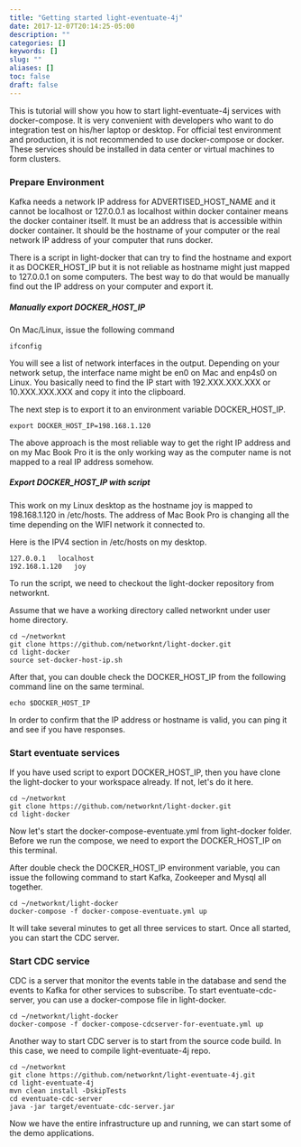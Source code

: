```yaml
---
title: "Getting started light-eventuate-4j"
date: 2017-12-07T20:14:25-05:00
description: ""
categories: []
keywords: []
slug: ""
aliases: []
toc: false
draft: false
---
```


This is tutorial will show you how to start light-eventuate-4j services with docker-compose. It is
very convenient with developers who want to do integration test on his/her laptop or desktop. For
official test environment and production, it is not recommended to use docker-compose or docker. 
These services should be installed in data center or virtual machines to form clusters. 

### Prepare Environment

Kafka needs a network IP address for ADVERTISED_HOST_NAME and it cannot be localhost or 127.0.0.1
as localhost within docker container means the docker container itself. It must be an address that
is accessible within docker container. It should be the hostname of your computer or the real network
IP address of your computer that runs docker. 

There is a script in light-docker that can try to find the hostname and export it as DOCKER_HOST_IP
but it is not reliable as hostname might just mapped to 127.0.0.1 on some computers. The best way to
do that would be manually find out the IP address on your computer and export it.

##### Manually export DOCKER_HOST_IP

On Mac/Linux, issue the following command

```
ifconfig
```

You will see a list of network interfaces in the output. Depending on your network setup, the interface
name might be en0 on Mac and enp4s0 on Linux. You basically need to find the IP start with 192.XXX.XXX.XXX
or 10.XXX.XXX.XXX and copy it into the clipboard.

The next step is to export it to an environment variable DOCKER_HOST_IP.

```
export DOCKER_HOST_IP=198.168.1.120
```

The above approach is the most reliable way to get the right IP address and on my Mac Book Pro it is the
only working way as the computer name is not mapped to a real IP address somehow.


##### Export DOCKER_HOST_IP with script

This work on my Linux desktop as the hostname joy is mapped to 198.168.1.120 in /etc/hosts. The address
of Mac Book Pro is changing all the time depending on the WIFI network it connected to.

Here is the IPV4 section in /etc/hosts on my desktop.

```
127.0.0.1	localhost
192.168.1.120   joy
```

To run the script, we need to checkout the light-docker repository from networknt.

Assume that we have a working directory called networknt under user home directory.

```
cd ~/networknt
git clone https://github.com/networknt/light-docker.git
cd light-docker
source set-docker-host-ip.sh
```

After that, you can double check the DOCKER_HOST_IP from the following command line on the same
terminal. 

```
echo $DOCKER_HOST_IP
```

In order to confirm that the IP address or hostname is valid, you can ping it and see if you have
responses. 


### Start eventuate services

If you have used script to export DOCKER_HOST_IP, then you have clone the light-docker to your
workspace already. If not, let's do it here. 

```
cd ~/networknt
git clone https://github.com/networknt/light-docker.git
cd light-docker
```

Now let's start the docker-compose-eventuate.yml from light-docker folder. Before we run the compose,
we need to export the DOCKER_HOST_IP on this terminal. 

After double check the DOCKER_HOST_IP environment variable, you can issue the following command to
start Kafka, Zookeeper and Mysql all together.

```
cd ~/networknt/light-docker
docker-compose -f docker-compose-eventuate.yml up 
```

It will take several minutes to get all three services to start. Once all started, you can start the
CDC server. 

### Start CDC service

CDC is a server that monitor the events table in the database and send the events to Kafka for other
services to subscribe. To start eventuate-cdc-server, you can use a docker-compose file in light-docker.

```
cd ~/networknt/light-docker
docker-compose -f docker-compose-cdcserver-for-eventuate.yml up
```

Another way to start CDC server is to start from the source code build. In this case, we need to compile
light-eventuate-4j repo.

```
cd ~/networknt
git clone https://github.com/networknt/light-eventuate-4j.git
cd light-eventuate-4j
mvn clean install -DskipTests
cd eventuate-cdc-server
java -jar target/eventuate-cdc-server.jar
```

Now we have the entire infrastructure up and running, we can start some of the demo applications. 
